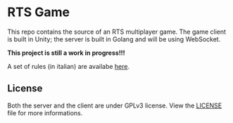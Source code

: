 # RTS Game

This repo contains the source of an RTS multiplayer game.
The game client is built in Unity; the server is built in Golang and will be using WebSocket. 

**This project is still a work in progress!!!**

A set of rules (in italian) are availabe [here](Rules.md).

## License
Both the server and the client are under GPLv3 license. View the [LICENSE](LICENSE) file for more informations.
